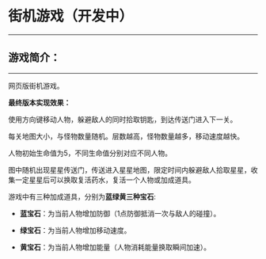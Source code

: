 
# 街机游戏（开发中）
---
## 游戏简介：
---

网页版街机游戏。

**最终版本实现效果：**

使用方向键移动人物，躲避敌人的同时拾取钥匙，到达传送门进入下一关。

每关地图大小，与怪物数量随机。层数越高，怪物数量越多，移动速度越快。

人物初始生命值为5，不同生命值分别对应不同人物。

图中随机出现星星传送门，传送进入星星地图，限定时间内躲避敌人拾取星星，收集一定星星后可以换取复活药水，复活一个人物或加成道具。

游戏中有三种加成道具，分别为**蓝绿黄三种宝石**:

 - **蓝宝石**：为当前人物增加防御（1点防御抵消一次与敌人的碰撞）。

 - **绿宝石**：为当前人物增加移动速度。

 - **黄宝石**：为当前人物增加能量（人物消耗能量换取瞬间加速）。
